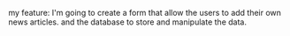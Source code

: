 my feature:
I'm going to create a form that allow the users to add their own news articles. and the database to store and manipulate the data.